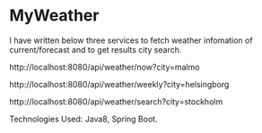 # MyWeather

I have written below three services to fetch weather infomation of current/forecast and to get results city search. 

http://localhost:8080/api/weather/now?city=malmo

http://localhost:8080/api/weather/weekly?city=helsingborg

http://localhost:8080/api/weather/search?city=stockholm


Technologies Used: Java8, Spring Boot.
